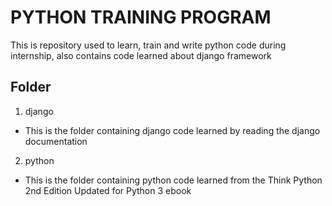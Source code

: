 # PYTHON TRAINING PROGRAM
This is repository used to learn, train and write python code during internship, also contains code learned about django framework
## Folder
1. django
- This is the folder containing django code learned by reading the django documentation
2. python
- This is the folder containing python code learned from the Think Python 2nd Edition Updated for Python 3 ebook
